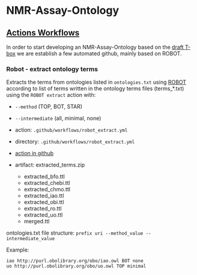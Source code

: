 # NMR-Assay-Ontology



## [Actions Workflows](https://github.com/NFDI4Chem/NMR-Assay-Ontology/actions)
In order to start developing an NMR-Assay-Ontology based on the [draft T-box](https://app.diagrams.net/#G1QopwpmihR1fCKU0Szhjv2T94zCD0lOGR) we are establish a few automated github, mainly based on ROBOT.


### Robot - extract ontology terms

Extracts the terms from ontologies listed in `ontologies.txt` using [ROBOT](http://robot.obolibrary.org/) 
according to list of terms written in the ontology terms files (terms_*.txt)
using the `ROBOT extract` action with:
* `--method` (TOP, BOT, STAR) 
* `--intermediate` (all, minimal, none)

* action: `.github/workflows/robot_extract.yml`
* directory: `.github/workflows/robot_extract.yml`
* [action in github](https://github.com/NFDI4Chem/NMR-Assay-Ontology/actions/workflows/robot_extract.yml)
* artifact: extracted_terms.zip
    * extracted_bfo.ttl       
    * extracted_chebi.ttl      
    * extracted_chmo.ttl      
    * extracted_iao.ttl       
    * extracted_obi.ttl       
    * extracted_ro.ttl        
    * extracted_uo.ttl        
    * merged.ttl     

ontologies.txt file structure: `prefix uri --method_value --intermediate_value`

Example:
```
iao http://purl.obolibrary.org/obo/iao.owl BOT none
uo http://purl.obolibrary.org/obo/uo.owl TOP minimal
```

